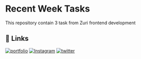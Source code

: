 # Recent Week Tasks

This repository contain 3 task from Zuri frontend development
## 🔗 Links
[![portfolio](https://img.shields.io/badge/my_portfolio-000?style=for-the-badge&logo=ko-fi&logoColor=white)](https://My-Portfolio.nurudeenajadi.repl.co)
[![Instagram](https://img.shields.io/badge/Instagram-0A66C2?style=for-the-badge&logo=Instagram&logoColor=white)](https://Instagram.com/nurudeen_adetayo?utm_source=qr)
[![twitter](https://img.shields.io/badge/twitter-1DA1F2?style=for-the-badge&logo=twitter&logoColor=white)](https://twitter.com/AjadiNurudeen4)
